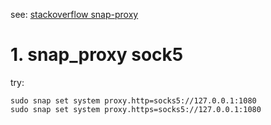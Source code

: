 see: [stackoverflow snap-proxy](https://stackoverflow.com/questions/50584084/snap-proxy-doesn%C2%B4t-work#answer-51373148)  

# 1. snap_proxy sock5
   try:  
   
    sudo snap set system proxy.http=socks5://127.0.0.1:1080
    sudo snap set system proxy.https=socks5://127.0.0.1:1080
